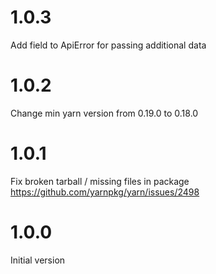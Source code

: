 # 1.0.3
Add field to ApiError for passing additional data

# 1.0.2
Change min yarn version from 0.19.0 to 0.18.0

# 1.0.1
Fix broken tarball / missing files in package
https://github.com/yarnpkg/yarn/issues/2498

# 1.0.0
Initial version

